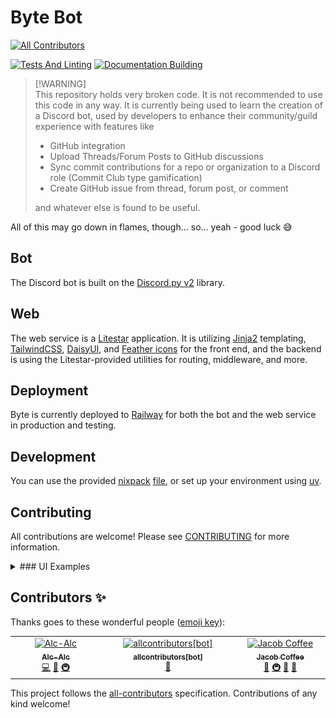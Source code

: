 # Byte Bot

<!-- ALL-CONTRIBUTORS-BADGE:START - Do not remove or modify this section -->

[![All Contributors](https://img.shields.io/badge/all_contributors-3-orange.svg?style=flat-square)](#contributors-)

[![Tests And Linting](https://github.com/JacobCoffee/byte/actions/workflows/ci.yml/badge.svg)](https://github.com/JacobCoffee/byte/actions/workflows/ci.yml)
[![Documentation Building](https://github.com/JacobCoffee/byte/actions/workflows/docs.yml/badge.svg)](https://github.com/JacobCoffee/byte/actions/workflows/docs.yml)

<!-- ALL-CONTRIBUTORS-BADGE:END -->

> [!WARNING]\
> This repository holds very broken code. It is not recommended to use this code in any way. It is currently being used
> to learn the creation of a Discord bot, used by developers to enhance their community/guild experience with features
> like
>
> - GitHub integration
> - Upload Threads/Forum Posts to GitHub discussions
> - Sync commit contributions for a repo or organization to a Discord role (Commit Club type gamification)
> - Create GitHub issue from thread, forum post, or comment
>
> and whatever else is found to be useful.

All of this may go down in flames, though... so... yeah - good luck 😅

## Bot

The Discord bot is built on the [Discord.py v2][discordpy] library.

## Web

The web service is a [Litestar][litestar] application. It is utilizing [Jinja2][jinja] templating,
[TailwindCSS][tailwind], [DaisyUI][daisy], and [Feather icons][feather] for the front end, and the backend is using the
Litestar-provided utilities for routing, middleware, and more.

## Deployment

Byte is currently deployed to [Railway][railway] for both the bot and the web service in production and testing.

## Development

You can use the provided [nixpack][nixpacks] [file](./nixpacks.toml), or set up your environment using [uv][uv].

## Contributing

All contributions are welcome! Please see [CONTRIBUTING](./CONTRIBUTING.rst) for more information.

<details>
<summary>### UI Examples</summary>

![Home](docs/images/home.png) ![Dark Home](docs/images/dark-home.png) ![Dashboard](docs/images/dashboard.png)
![API - Elements](docs/images/api-elements.png)

</details>

[litestar]: https://litestar.dev
[discordpy]: https://discordpy.readthedocs.io/en/stable/
[jinja]: https://jinja.palletsprojects.com/en/3.0.x/
[tailwind]: https://tailwindcss.com/
[daisy]: https://daisyui.com/
[feather]: https://feathericons.com/
[railway]: https://railway.app?referralCode=BMcs0x
[nixpacks]: https://nixpacks.com/docs/getting-started
[uv]: https://docs.astral.sh/uv/

## Contributors ✨

Thanks goes to these wonderful people ([emoji key](https://allcontributors.org/docs/en/emoji-key)):

<!-- ALL-CONTRIBUTORS-LIST:START - Do not remove or modify this section -->
<!-- prettier-ignore-start -->
<!-- markdownlint-disable -->
<table>
  <tbody>
    <tr>
      <td align="center" valign="top" width="14.28%"><a href="https://github.com/Alc-Alc"><img src="https://avatars.githubusercontent.com/u/45509143?v=4?s=100" width="100px;" alt="Alc-Alc"/><br /><sub><b>Alc-Alc</b></sub></a><br /><a href="https://github.com/JacobCoffee/byte/commits?author=Alc-Alc" title="Code">💻</a> <a href="#ideas-Alc-Alc" title="Ideas, Planning, & Feedback">🤔</a> <a href="#infra-Alc-Alc" title="Infrastructure (Hosting, Build-Tools, etc)">🚇</a></td>
      <td align="center" valign="top" width="14.28%"><a href="https://github.com/apps/allcontributors"><img src="https://avatars.githubusercontent.com/in/23186?v=4?s=100" width="100px;" alt="allcontributors[bot]"/><br /><sub><b>allcontributors[bot]</b></sub></a><br /><a href="#projectManagement-allcontributors[bot]" title="Project Management">📆</a></td>
      <td align="center" valign="top" width="14.28%"><a href="https://scriptr.dev/"><img src="https://avatars.githubusercontent.com/u/45884264?v=4?s=100" width="100px;" alt="Jacob Coffee"/><br /><sub><b>Jacob Coffee</b></sub></a><br /><a href="https://github.com/JacobCoffee/byte/commits?author=JacobCoffee" title="Documentation">📖</a> <a href="#infra-JacobCoffee" title="Infrastructure (Hosting, Build-Tools, etc)">🚇</a> <a href="#design-JacobCoffee" title="Design">🎨</a> <a href="#ideas-JacobCoffee" title="Ideas, Planning, & Feedback">🤔</a></td>
    </tr>
  </tbody>
</table>

<!-- markdownlint-restore -->
<!-- prettier-ignore-end -->

<!-- ALL-CONTRIBUTORS-LIST:END -->

This project follows the [all-contributors](https://github.com/all-contributors/all-contributors) specification.
Contributions of any kind welcome!
